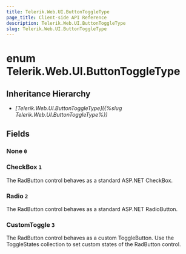 ```yaml
---
title: Telerik.Web.UI.ButtonToggleType
page_title: Client-side API Reference
description: Telerik.Web.UI.ButtonToggleType
slug: Telerik.Web.UI.ButtonToggleType
---
```


# enum Telerik.Web.UI.ButtonToggleType

## Inheritance Hierarchy

* *[Telerik.Web.UI.ButtonToggleType]({%slug Telerik.Web.UI.ButtonToggleType%})*

## Fields

### None `0`

### CheckBox `1`

The RadButton control behaves as a standard ASP.NET CheckBox.

### Radio `2`

The RadButton control behaves as a standard ASP.NET RadioButton.

### CustomToggle `3`

The RadButton control behaves as a custom ToggleButton. Use the ToggleStates collection to set custom states of the RadButton control.


